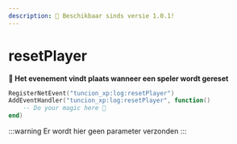 ```yaml
---
description: 🔧 Beschikbaar sinds versie 1.0.1!
---
```


# resetPlayer

**📢 Het evenement vindt plaats wanneer een speler wordt gereset**

```lua
RegisterNetEvent("tuncion_xp:log:resetPlayer")
AddEventHandler("tuncion_xp:log:resetPlayer", function()
    -- Do your magic here 💫
end)
```

:::warning
Er wordt hier geen parameter verzonden
:::